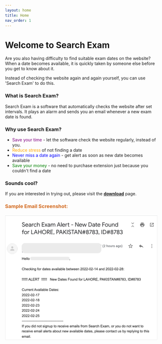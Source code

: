 ```yaml
---
layout: home
title: Home
nav_order: 1
---
```


<!-- this is the homepage -->

# Welcome to Search Exam

Are you also having difficulty to find suitable exam dates on the website? When a date becomes available, it is quickly taken by someone else before you get to know about it.

Instead of checking the website again and again yourself, you can use 'Search Exam' to do this.

### What is Search Exam?
Search Exam is a software that automatically checks the website after set intervals. It plays an alarm and sends you an email whenever a new exam date is found.

### Why use Search Exam?
- <span style="color:purple">Save your time</span> - let the software check the website regularly, instead of you.
- <span style="color:orange">Reduce stress</span> of not finding a date
- <span style="color:blue">Never miss a date again</span> - get alert as soon as new date becomes available
- <span style="color:green">Save your money</span> - no need to purchase extension just because you couldn't find a date
  

### Sounds cool?
If you are interested in trying out, please visit the [**download**](/download/) page.

### <span style="color:chocolate">Sample Email Screenshot:</span>
<!-- <img src="./images/logo.png" alt="Logo" style="zoom:50%;" /> -->

![sample](docs/how_to_use/images/sample_email_screenshot_withBorder.png)
